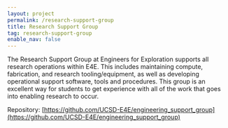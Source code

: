 ```yaml
---
layout: project
permalink: /research-support-group
title: Research Support Group
tag: research-support-group
enable_nav: false
---
```


The Research Support Group at Engineers for Exploration supports all research operations within E4E. This includes maintaining compute, fabrication, and research tooling/equipment, as well as developing operational support software, tools and procedures. This group is an excellent way for students to get experience with all of the work that goes into enabling research to occur.

Repository: [https://github.com/UCSD-E4E/engineering_support_group](https://github.com/UCSD-E4E/engineering_support_group)